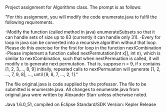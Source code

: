 Project assignment for Algorithms class.  The prompt is as follows:

"For this assignment, you will modify the code enumerate.java to fulfil the following requirements.

-Modify the function (called method in java) enumerateSubsets so that it can handle sets of size up to 63 (currently it can handle only 31).
-Every for loop in java can be converted into a recursive algorithm without that loop. Please do this exercise for the first for loop in the function nextCombination
-Please implement a function called nextPermutation(int x[], int n), which is similar to nextCombination, such that when nextPermuation is called, it will modify x to generate next permutation. That is, suppose n = 9, if x contains [1, 2, 3,..., 8, 9] initially, repeated calls to nextPermuation will generate [1, 2, ..., 7, 9, 8], ..., until [9, 8, 7, ..., 2, 1]."

The file original.java is code supplied by the professor.  The file to be submitted is enumerate.java.  All changes to enumerate.java from original.java were written by Alexander Starr unless otherwise noted.

Java 1.6.0_51, compiled on Eclipse Standard/SDK Version: Kepler Release
